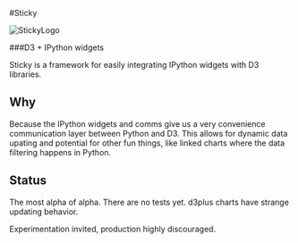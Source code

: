 #Sticky

![StickyLogo](https://farm6.staticflickr.com/5456/14112342583_9d02d45c70_n.jpg)

###D3 + IPython widgets

Sticky is a framework for easily integrating IPython widgets with D3 libraries. 

Why
-------
Because the IPython widgets and comms give us a very convenience communication layer between Python and D3. This allows for dynamic data upating and potential for other fun things, like linked charts where the data filtering happens in Python.

Status
-------
The most alpha of alpha. There are no tests yet. d3plus charts have strange updating behavior. 

Experimentation invited, production highly discouraged. 
